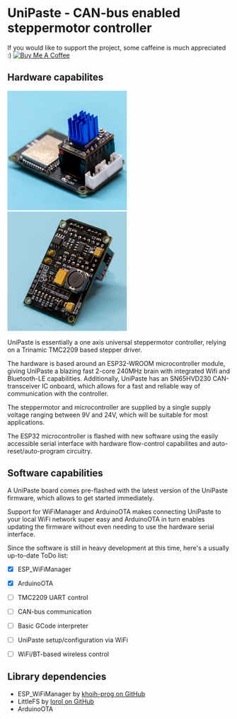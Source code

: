 # UniPaste - CAN-bus enabled steppermotor controller
 
 If you would like to support the project, some caffeine is much appreciated :)
 <a href="https://www.buymeacoffee.com/marcosprojects" target="_blank"><img src="https://cdn.buymeacoffee.com/buttons/v2/default-yellow.png" alt="Buy Me A Coffee" style="height: 15px !important;width: 54px !important;" ></a>
 
 ## Hardware capabilites
 
 <p float="left"><img src="images/UniPaste_front.jpg" width="270"> <img src="images/UniPaste_back.jpg" width="270"></p>
 
 UniPaste is essentially a one axis universal steppermotor controller, relying on a Trinamic TMC2209 based stepper driver.
 
 The hardware is based around an ESP32-WROOM microcontroller module, giving UniPaste a blazing fast 2-core 240MHz brain with integrated Wifi and Bluetooth-LE capabilities.
 Additionally, UniPaste has an SN65HVD230 CAN-transceiver IC onboard, which allows for a fast and reliable way of communication with the controller.
 
 The steppermotor and microcontroller are supplied by a single supply voltage ranging between 9V and 24V, which will be suitable for most applications.
 
 The ESP32 microcontroller is flashed with new software using the easily accessible serial interface with hardware flow-control capabilites and auto-reset/auto-program circuitry.
 
 
 ## Software capabilities
 
 A UniPaste board comes pre-flashed with the latest version of the UniPaste firmware, which allows to get started immediately.
 
 Support for WiFiManager and ArduinoOTA makes connecting UniPaste to your local WiFi network super easy and ArduinoOTA in turn enables updating the firmware without even needing to use the hardware serial interface.
 
 Since the software is still in heavy development at this time, here's a usually up-to-date ToDo list:
 
 - [x] ESP_WiFiManager
 - [x] ArduinoOTA
 - [ ] TMC2209 UART control
 - [ ] CAN-bus communication
 - [ ] Basic GCode interpreter
 - [ ] UniPaste setup/configuration via WiFi
 - [ ] WiFi/BT-based wireless control
 
 
 ## Library dependencies
 
* ESP_WiFiManager by [khoih-prog on GitHub](https://github.com/khoih-prog/ESP_WiFiManager)
* LittleFS by [lorol on GitHub](https://github.com/lorol/LITTLEFS)
* ArduinoOTA

